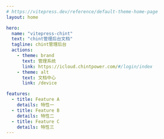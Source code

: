 ```yaml
---
# https://vitepress.dev/reference/default-theme-home-page
layout: home

hero:
  name: "vitepress-chint"
  text: "chint管理后台文档"
  tagline: chint管理后台
  actions:
    - theme: brand
      text: 管理系统
      link: https://icloud.chintpower.com/#/login/index
    - theme: alt
      text: 文档中心
      link: /device

features:
  - title: Feature A
    details: 特性一
  - title: Feature B
    details: 特性二
  - title: Feature C
    details: 特性三
---
```


